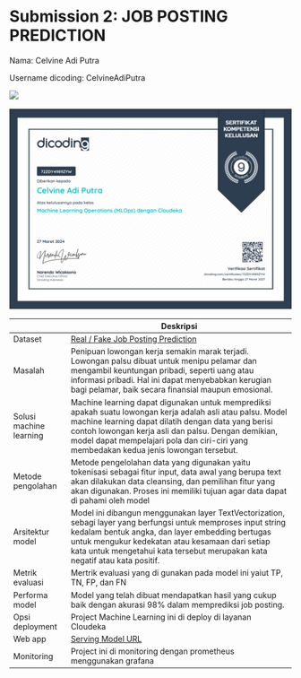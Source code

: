 # Submission 2: JOB POSTING PREDICTION

Nama: Celvine Adi Putra

Username dicoding: CelvineAdiPutra

<img src="https://dicoding-web-img.sgp1.cdn.digitaloceanspaces.com/original/submission-rating-badge/rating-default-5.png"/>

![Alt text](/certificate.png "Certificate")

| | Deskripsi |
| ----------- | ----------- |
| Dataset | [Real / Fake Job Posting Prediction](https://www.kaggle.com/datasets/shivamb/real-or-fake-fake-jobposting-prediction?resource=download) |
| Masalah | Penipuan lowongan kerja semakin marak terjadi. Lowongan palsu dibuat untuk menipu pelamar dan mengambil keuntungan pribadi, seperti uang atau informasi pribadi. Hal ini dapat menyebabkan kerugian bagi pelamar, baik secara finansial maupun emosional. |
| Solusi machine learning | Machine learning dapat digunakan untuk memprediksi apakah suatu lowongan kerja adalah asli atau palsu. Model machine learning dapat dilatih dengan data yang berisi contoh lowongan kerja asli dan palsu. Dengan demikian, model dapat mempelajari pola dan ciri-ciri yang membedakan kedua jenis lowongan tersebut. |
| Metode pengolahan | Metode pengelolahan data yang digunakan yaitu tokenisasi sebagai fitur input, data awal yang berupa text akan dilakukan data cleansing, dan pemilihan fitur yang akan digunakan. Proses ini memiliki tujuan agar data dapat di pahami oleh model |
| Arsitektur model | Model ini dibangun menggunakan layer TextVectorization, sebagi layer yang berfungsi untuk memproses input string kedalam bentuk angka, dan layer embedding bertugas untuk mengukur kedekatan atau kesamaan dari setiap kata untuk mengetahui  kata tersebut merupakan kata negatif atau kata positif. |
| Metrik evaluasi | Mertrik evaluasi yang di gunakan pada model ini yaiut TP, TN, FP, dan FN |
| Performa model | Model yang telah dibuat mendapatkan hasil yang cukup baik dengan akurasi 98% dalam memprediksi job posting. |
| Opsi deployment | Project Machine Learning ini di deploy di layanan Cloudeka |
| Web app | [Serving Model URL](http://103.190.215.94:8501/v1/models/real-or-fake-jobs-detection-model/) |
| Monitoring | Project ini di monitoring dengan prometheus menggunakan grafana|
